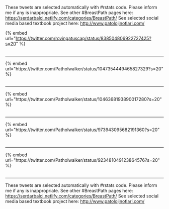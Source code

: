 

These tweets are selected automatically with #rstats code. Please inform me if any is inappropriate.
See other #BreastPath pages here: https://serdarbalci.netlify.com/categories/BreastPath/ 
See selected social media based textbook project here: http://www.patolojinotlari.com/

{% embed url="https://twitter.com/rovingatuscap/status/838504806922727425?s=20" %}<br>
<br>
<hr>
{% embed url="https://twitter.com/Patholwalker/status/1047354449465827329?s=20" %}<br>
<br>
<hr>
{% embed url="https://twitter.com/Patholwalker/status/1046368193890017280?s=20" %}<br>
<br>
<hr>
{% embed url="https://twitter.com/Patholwalker/status/973943095682191360?s=20" %}<br>
<br>
<hr>
{% embed url="https://twitter.com/Patholwalker/status/923481049123864576?s=20" %}<br>
<br>
<hr>


These tweets are selected automatically with #rstats code. Please inform me if any is inappropriate.
See other #BreastPath pages here: https://serdarbalci.netlify.com/categories/BreastPath/ 
See selected social media based textbook project here: http://www.patolojinotlari.com/
